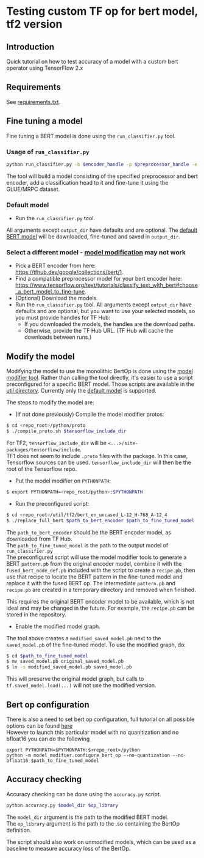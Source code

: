 # Testing custom TF op for bert model, tf2 version

## Introduction

Quick tutorial on how to test accuracy of a model with a custom bert operator using TensorFlow 2.x


## Requirements 

See [requirements.txt](../../requirements.txt).


## Fine tuning a model

Fine tuning a BERT model is done using the `run_classifier.py` tool.

### Usage of `run_classifier.py`
```sh
python run_classifier.py -b $encoder_handle -p $preprocessor_handle -e $epochs -l $learning_rate $output_dir 
```

The tool will build a model consisting of the specified preprocessor and bert encoder, add a classification head to it
and fine-tune it using the GLUE/MRPC dataset.

### Default model

* Run the `run_classifier.py` tool.

All arguments except `output_dir` have defaults and are optional. The [default BERT model][default-bert] will be
downloaded, fine-tuned and saved in `output_dir`.

### Select a different model - [model modification](#modify-the-model) may not work

* Pick a BERT encoder from here: https://tfhub.dev/google/collections/bert/1.
* Find a compatible preprocessor model for your bert encoder here:
https://www.tensorflow.org/text/tutorials/classify_text_with_bert#choose_a_bert_model_to_fine-tune.
* (Optional) Download the models.
* Run the `run_classifier.py` tool. All arguments except `output_dir` have defaults and are optional, but you want to
use your selected models, so you must provide handles for TF Hub:
    * If you downloaded the models, the handles are the download paths.
    * Otherwise, provide the TF Hub URL. (TF Hub will cache the downloads between runs.)


## Modify the model

Modifying the model to use the monolithic BertOp is done using the [model modifier tool][model-modifier].
Rather than calling the tool directly, it's easier to use a script preconfigured for a specific BERT model. Those
scripts are available in the [util directory][util-dir]. Currently only the [default model][default-bert] is
supported.

The steps to modify the model are:

* (If not done previously) Compile the model modifier protos:
```sh
$ cd <repo_root>/python/proto
$ ./compile_proto.sh $tensorflow_include_dir
```
For TF2, `tensorflow_include_dir` will be `<...>/site-packages/tensorflow/include`. \
TF1 does not seem to include `.proto` files with the package. In this case, Tensorflow sources can be used.
`tensorflow_include_dir` will then be the root of the Tensorflow repo.

* Put the model modifier on `PYTHONPATH`:
```sh
$ export PYTHONPATH=<repo_root/python>:$PYTHONPATH
```

* Run the preconfigured script:
```sh
$ cd <repo_root>/util/tf2/bert_en_uncased_L-12_H-768_A-12_4
$ ./replace_full_bert $path_to_bert_encoder $path_to_fine_tuned_model
```
The `path_to_bert_encoder` should be the BERT encoder model, as downloaded from TF Hub. \
The `path_to_fine_tuned_model` is the path to the output model of `run_classifier.py` \
The preconfigured script will use the model modifier tools to generate a BERT `pattern.pb` from the original encoder
model, combine it with the `fused_bert_node_def.pb` included with the script to create a `recipe.pb`, then use that
recipe to locate the BERT pattern in the fine-tuned model and replace it with the fused BERT op. The intermediate
`pattern.pb` and `recipe.pb` are created in a temporary directory and removed when finished.

This requires the original BERT encoder model to be available, which is not ideal and may be changed in the future.
For example, the `recipe.pb` can be stored in the repository.

* Enable the modified model graph.

The tool above creates a `modified_saved_model.pb` next to the `saved_model.pb` of the fine-tuned model. To use the
modified graph, do:
```sh
$ cd $path_to_fine_tuned_model
$ mv saved_model.pb original_saved_model.pb
$ ln -s modified_saved_model.pb saved_model.pb
```
This will preserve the original model graph, but calls to `tf.saved_model.load(...)` will not use the modified version.

## Bert op configuration

There is also a need to set bert op configuration, full tutorial on all possible options can be found [here](../../python/README.md)  
However to launch this particular model with no quanitization and no bfloat16 you can do the following
```
export PYTHONPATH=$PYTHONPATH:$<repo_root>/python
python -m model_modifier.configure_bert_op --no-quantization --no-bfloat16 $path_to_fine_tuned_model
```


## Accuracy checking

Accuracy checking can be done using the `accuracy.py` script.

```sh
python accuracy.py $model_dir $op_library
```
The `model_dir` argument is the path to the modified BERT model. \
The `op_library` argument is the path to the .so containing the BertOp definition. 

The script should also work on unmodified models, which can be used as a baseline to measure accuracy loss of the
BertOp.

[default-bert]: https://tfhub.dev/tensorflow/bert_en_uncased_L-12_H-768_A-12/4
[model-modifier]: ../../python/model_modifier
[util-dir]: ../../util
